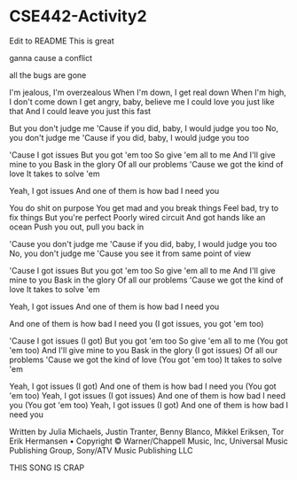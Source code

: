 
# CSE442-Activity2

Edit to README
This is great

ganna cause a conflict

all the bugs are gone


I'm jealous, I'm overzealous
When I'm down, I get real down
When I'm high, I don't come down
I get angry, baby, believe me
I could love you just like that
And I could leave you just this fast

But you don't judge me
'Cause if you did, baby, I would judge you too
No, you don't judge me
'Cause if you did, baby, I would judge you too

'Cause I got issues
But you got 'em too
So give 'em all to me
And I'll give mine to you
Bask in the glory
Of all our problems
'Cause we got the kind of love
It takes to solve 'em

Yeah, I got issues
And one of them is how bad I need you

You do shit on purpose
You get mad and you break things
Feel bad, try to fix things
But you're perfect
Poorly wired circuit
And got hands like an ocean
Push you out, pull you back in

'Cause you don't judge me
'Cause if you did, baby, I would judge you too
No, you don't judge me
'Cause you see it from same point of view

'Cause I got issues
But you got 'em too
So give 'em all to me
And I'll give mine to you
Bask in the glory
Of all our problems
'Cause we got the kind of love
It takes to solve 'em

Yeah, I got issues
And one of them is how bad I need you

And one of them is how bad I need you
(I got issues, you got 'em too)

'Cause I got issues
(I got)
But you got 'em too
So give 'em all to me
(You got 'em too)
And I'll give mine to you
Bask in the glory
(I got issues)
Of all our problems
'Cause we got the kind of love
(You got 'em too)
It takes to solve 'em

Yeah, I got issues (I got)
And one of them is how bad I need you (You got 'em too)
Yeah, I got issues (I got issues)
And one of them is how bad I need you (You got 'em too)
Yeah, I got issues (I got)
And one of them is how bad I need you

Written by Julia Michaels, Justin Tranter, Benny Blanco, Mikkel Eriksen, Tor Erik Hermansen • Copyright © Warner/Chappell Music, Inc, Universal Music Publishing Group, Sony/ATV Music Publishing LLC




THIS SONG IS CRAP



